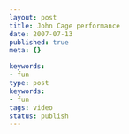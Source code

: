 ```yaml
---
layout: post
title: John Cage performance
date: 2007-07-13
published: true
meta: {}

keywords:
- fun
type: post
keywords:
- fun
tags: video
status: publish
---
```


